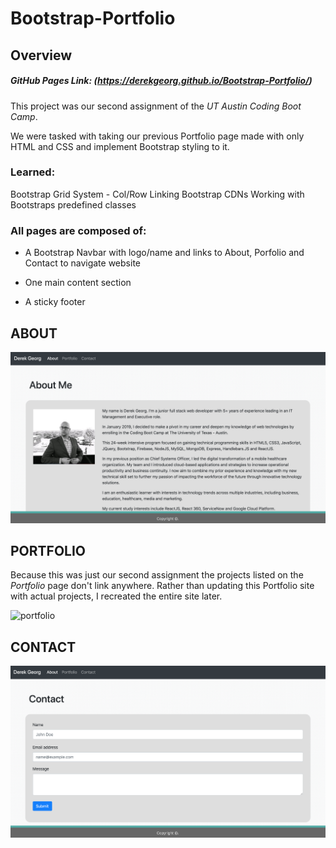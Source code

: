 # Bootstrap-Portfolio
## Overview

##### GitHub Pages Link: (https://derekgeorg.github.io/Bootstrap-Portfolio/)

This project was our second assignment of the *UT Austin Coding Boot Camp*.

We were tasked with taking our previous Portfolio page made with only HTML and CSS and implement Bootstrap styling to it.

### Learned:
Bootstrap Grid System - Col/Row
Linking Bootstrap CDNs
Working with Bootstraps predefined classes

### All pages are composed of:
* A Bootstrap Navbar with logo/name and links to About, Porfolio and Contact to navigate website

* One main content section

* A sticky footer

## ABOUT

![about](/images/about.png)

## PORTFOLIO
Because this was just our second assignment the projects listed on the *Portfolio* page don't link anywhere. Rather than updating this Portfolio site with actual projects, I recreated the entire site later.

![portfolio](/images/porfolio.png)

## CONTACT

![contact](/images/contact.png)